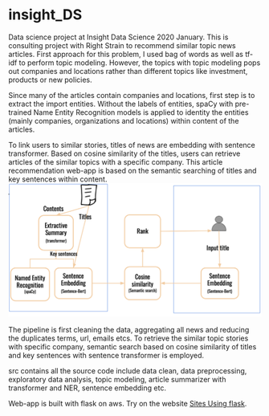 # insight_DS
Data science project at Insight Data Science 2020 January. This is consulting project with Right Strain to recommend similar topic news articles. First approach for this problem, I used bag of words as well as tf-idf to perform topic modeling. However, the topics with topic modeling pops out companies and locations rather than different topics like investment, products or new policies.

Since many of the articles contain companies and locations, first step is to extract the import entities. Without the labels of entities, spaCy with pre-trained Name Entity Recognition models is applied to identity the entities (mainly companies, organizations and locations) within content of the articles.

To link users to similar stories, titles of news are embedding with sentence transformer. Based on cosine similarity of the titles, users can retrieve articles of the similar topics with a specific company. This article recommendation web-app is based on the semantic searching of titles and key sentences within content.
![Alt text](schema.png?raw=true "Title")

The pipeline is first cleaning the data, aggregating all news and reducing the duplicates terms, url, emails etcs. To retrieve the similar topic stories with specific company, semantic search based on cosine similarity of titles and key sentences with sentence transformer is employed.

src contains all the source code include data clean, data preprocessing, exploratory data analysis, topic modeling, article summarizer with transformer and NER, sentence embedding etc.

Web-app is built with flask on aws. Try on the website [Sites Using flask](http://www.dsprojectsz.club:5000).
